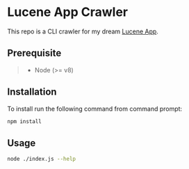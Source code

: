Lucene App Crawler
==================

This repo is a CLI crawler for my dream [Lucene App](https://github.com/clitetailor/lucene-search-app).

Prerequisite
------------

> - Node (>= v8)

Installation
------------

To install run the following command from command prompt:

```bash
npm install
```

Usage
-----

```bash
node ./index.js --help
```
